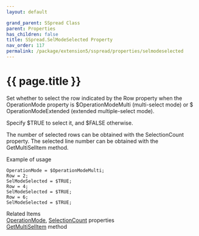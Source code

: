 ```yaml
---
layout: default

grand_parent: SSpread Class
parent: Properties
has_children: false
title: SSpread.SelModeSelected Property
nav_order: 117
permalink: /package/extension5/sspread/properties/selmodeselected
---
```

# {{ page.title }}

Set whether to select the row indicated by the Row property when the OperationMode property is $OperationModeMulti (multi-select mode) or $ OperationModeExtended (extended multiple-select mode).

Specify $TRUE to select it, and $FALSE otherwise.

The number of selected rows can be obtained with the SelectionCount property.
The selected line number can be obtained with the GetMultiSelItem method.

Example of usage<br>
```
OperationMode = $OperationModeMulti;
Row = 2;
SelModeSelected = $TRUE;
Row = 4;
SelModeSelected = $TRUE;
Row = 6;
SelModeSelected = $TRUE;
```

Related Items<br>
<a href="/package/extension5/sspread/properties/operationmode">OperationMode</a>,
<a href="/package/extension5/sspread/properties/selectioncount">SelectionCount</a> properties<br>
<a href="/package/extension5/sspread/properties/getmultiselitem">GetMultiSelItem</a> method